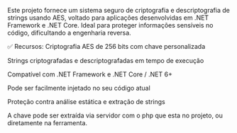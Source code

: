 Este projeto fornece um sistema seguro de criptografia e descriptografia de strings usando AES, voltado para aplicações desenvolvidas em .NET Framework e .NET Core.
Ideal para proteger informações sensíveis no código, dificultando a engenharia reversa.

✅ Recursos:
Criptografia AES de 256 bits com chave personalizada

Strings criptografadas e descriptografadas em tempo de execução

Compatível com .NET Framework e .NET Core / .NET 6+

Pode ser facilmente injetado no seu código atual

Proteção contra análise estática e extração de strings

A chave pode ser extraída via servidor com o php que esta no projeto, ou diretamente na ferramenta.
